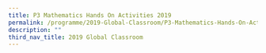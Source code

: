 ```yaml
---
title: P3 Mathematics Hands On Activities 2019
permalink: /programme/2019-Global-Classroom/P3-Mathematics-Hands-On-Activities-2019
description: ""
third_nav_title: 2019 Global Classroom
---
```

